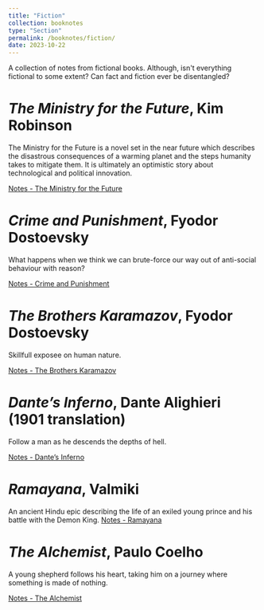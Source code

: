 ```yaml
---
title: "Fiction"
collection: booknotes
type: "Section"
permalink: /booknotes/fiction/
date: 2023-10-22
---
```


A collection of notes from fictional books. Although, isn't everything fictional to some extent? Can fact and fiction ever be disentangled?

# *The Ministry for the Future*, Kim Robinson
The Ministry for the Future is a novel set in the near future which describes the disastrous consequences of a warming planet and the steps humanity takes to mitigate them. It is ultimately an optimistic story about technological and political innovation.

[Notes - The Ministry for the Future](https://john-lyne.github.io/booknotes/fiction/ministry)

# *Crime and Punishment*, Fyodor Dostoevsky
What happens when we think we can brute-force our way out of anti-social behaviour with reason?

[Notes - Crime and Punishment](https://john-lyne.github.io/booknotes/fiction/candp)

# *The Brothers Karamazov*, Fyodor Dostoevsky
Skillfull exposee on human nature.

[Notes - The Brothers Karamazov](https://john-lyne.github.io/booknotes/fiction/brothers)

# *Dante’s Inferno*, Dante Alighieri (1901 translation)
Follow a man as he descends the depths of hell.

[Notes - Dante’s Inferno](https://john-lyne.github.io/booknotes/fiction/dante)

# *Ramayana*, Valmiki
An ancient Hindu epic describing the life of an exiled young prince and his battle with the Demon King.
[Notes - Ramayana](https://john-lyne.github.io/booknotes/fiction/ramayana)

# *The Alchemist*, Paulo Coelho
A young shepherd follows his heart, taking him on a journey where something is made of nothing.

[Notes - The Alchemist](https://john-lyne.github.io/booknotes/fiction/alchemist)
